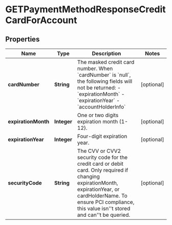 

# GETPaymentMethodResponseCreditCardForAccount


## Properties

| Name | Type | Description | Notes |
|------------ | ------------- | ------------- | -------------|
|**cardNumber** | **String** | The masked credit card number.  When &#x60;cardNumber&#x60; is &#x60;null&#x60;, the following fields will not be returned:   - &#x60;expirationMonth&#x60;   - &#x60;expirationYear&#x60;   - &#x60;accountHolderInfo&#x60;  |  [optional] |
|**expirationMonth** | **Integer** | One or two digits expiration month (1-12).  |  [optional] |
|**expirationYear** | **Integer** | Four-digit expiration year.  |  [optional] |
|**securityCode** | **String** | The CVV or CVV2 security code for the credit card or debit card.             Only required if changing expirationMonth, expirationYear, or cardHolderName.             To ensure PCI compliance, this value isn&#39;&#39;t stored and can&#39;&#39;t be queried.   |  [optional] |



